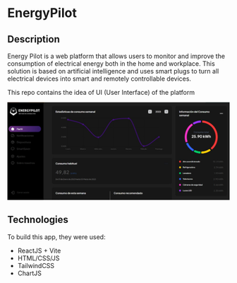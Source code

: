 # EnergyPilot
<h2>Description</h2>
<p>Energy Pilot is a web platform that allows users to monitor and improve the consumption of electrical energy both in the home and workplace. This solution is based on artificial intelligence and uses smart plugs to turn all electrical devices into smart and remotely controllable devices.</p>
<p>This repo contains the idea of UI (User Interface) of the platform</p>
<img src="./energy_pilot/src/img/ui.jpeg" />

<h2>Technologies</h2>
<p>To build this app, they were used:</p>
<ul>
    <li>ReactJS + Vite</li>    
    <li>HTML/CSS/JS</li>    
    <li>TailwindCSS</li>    
    <li>ChartJS</li>
</ul>

